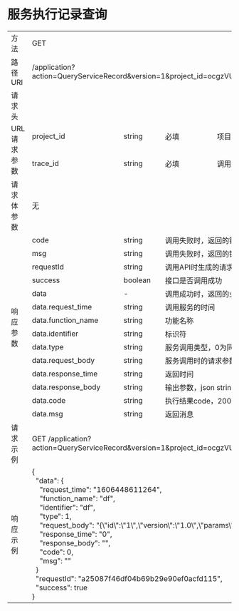 # **服务执行记录查询**  

<table style="text-align: left">

<tr><td >方法</td><td colspan="4">GET</td></tr>
<tr><td>路径URI</td><td colspan="4">/application?action=QueryServiceRecord&version=1&project_id=ocgzVU&trace_id=b7be91a1306211eb99afa3eef70771ea
</td></tr>
<tr><td>请求头</td><td colspan="4"></td></tr>

<tr><td rowspan="2">URL请求参数</td><td>project_id</td><td>string</td><td>必填</td><td>项目id </td></tr>
<tr><td>trace_id</td><td>string</td><td>必填</td><td>调用服务后的requestId</td></tr>

<tr><td>请求体参数</td><td colspan="4">无</td></tr>

<tr><td rowspan="14">响应参数</td><td>code</td><td>string</td><td colspan="2">调用失败时，返回的错误码</td></tr>
<tr><td>msg</td><td>string</td><td colspan="2">调用失败时，返回的错误信息</td></tr>
<tr><td>requestId</td><td>string</td><td colspan="2">调用API时生成的请求标识</td></tr>
<tr><td>success</td><td>boolean</td><td colspan="2">接口是否调用成功</td></tr>
<tr><td>data</td><td>-</td><td colspan="2">调用成功时，返回的业务数据</td></tr>

<tr><td>data.request_time</td><td>string</td><td colspan="2">调用服务的时间</td></tr>
<tr><td>data.function_name</td><td>string</td><td colspan="2">功能名称</td></tr>
<tr><td>data.identifier</td><td>string</td><td colspan="2">标识符</td></tr>
<tr><td>data.type</td><td>string</td><td colspan="2">服务调用类型，0为同步，1为异步</td></tr>
<tr><td>data.request_body</td><td>string</td><td colspan="2">服务调用时的请求参数</td></tr>
<tr><td>data.response_time</td><td>string</td><td colspan="2">返回时间</td></tr>
<tr><td>data.response_body</td><td>string</td><td colspan="2">输出参数，json string</td></tr>
<tr><td>data.code</td><td>string</td><td colspan="2">执行结果code，200：执行成功，0：未执行，其他：执行异常</td></tr>
<tr><td>data.msg</td><td>string</td><td colspan="2">返回消息</td></tr>


<tr><td>请求示例</td><td colspan="4">GET /application?action=QueryServiceRecord&version=1&project_id=ocgzVU&trace_id=b7be91a1306211eb99afa3eef70771ea
</td></tr>
<tr><td>响应示例</td>
<td colspan="4">
    {   <br>
        &nbsp;&nbsp;"data": {   <br>
            &nbsp;&nbsp;&nbsp;&nbsp;"request_time": "1606448611264",    <br>
            &nbsp;&nbsp;&nbsp;&nbsp;"function_name": "df",  <br>
            &nbsp;&nbsp;&nbsp;&nbsp;"identifier": "df", <br>
            &nbsp;&nbsp;&nbsp;&nbsp;"type": 1,  <br>
            &nbsp;&nbsp;&nbsp;&nbsp;"request_body": "{\"id\":\"1\",\"version\":\"1.0\",\"params\":{\"identifier\":\"df\",\"input\":{\"fd\":1}}}",   <br>
            &nbsp;&nbsp;&nbsp;&nbsp;"response_time": "0",   <br>
            &nbsp;&nbsp;&nbsp;&nbsp;"response_body": "",    <br>
            &nbsp;&nbsp;&nbsp;&nbsp;"code": 0,  <br>
            &nbsp;&nbsp;&nbsp;&nbsp;"msg": ""   <br>
        &nbsp;&nbsp;}   <br>
        &nbsp;&nbsp;"requestId": "a25087f46df04b69b29e90ef0acfd115",    <br>
        &nbsp;&nbsp;"success": true <br>
    }

</td>
</tr>

</table>
